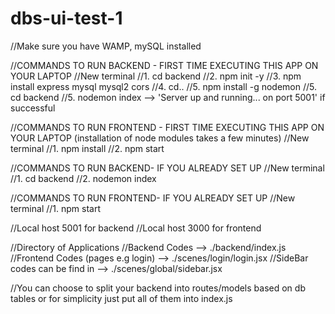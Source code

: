 # dbs-ui-test-1

//Make sure you have WAMP, mySQL installed

//COMMANDS TO RUN BACKEND - FIRST TIME EXECUTING THIS APP ON YOUR LAPTOP
//New terminal
//1. cd backend
//2. npm init -y
//3. npm install express mysql mysql2 cors 
//4. cd..
//5. npm install -g nodemon
//5. cd backend
//5. nodemon index --> 'Server up and running... on port 5001' if successful

//COMMANDS TO RUN FRONTEND - FIRST TIME EXECUTING THIS APP ON YOUR LAPTOP (installation of node modules takes a few minutes)
//New terminal
//1. npm install
//2. npm start

//COMMANDS TO RUN BACKEND- IF YOU ALREADY SET UP
//New terminal
//1. cd backend
//2. nodemon index

//COMMANDS TO RUN FRONTEND- IF YOU ALREADY SET UP
//New terminal
//1. npm start

//Local host 5001 for backend
//Local host 3000 for frontend

//Directory of Applications
//Backend Codes -->  ./backend/index.js
//Frontend Codes (pages e.g login) --> ./scenes/login/login.jsx
//SideBar codes can be find in --> ./scenes/global/sidebar.jsx

//You can choose to split your backend into routes/models based on db tables or for simplicity just put all of them into index.js